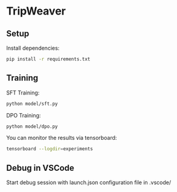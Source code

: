# TripWeaver

## Setup

Install dependencies:
```sh
pip install -r requirements.txt
```

## Training
SFT Training:
```sh
python model/sft.py
```
DPO Training:
```sh
python model/dpo.py
```
You can monitor the results via tensorboard:
```sh
tensorboard --logdir=experiments
```

## Debug in VSCode
Start debug session with launch.json configuration file in .vscode/
